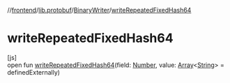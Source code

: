 //[frontend](../../../index.md)/[lib.protobuf](../index.md)/[BinaryWriter](index.md)/[writeRepeatedFixedHash64](write-repeated-fixed-hash64.md)

# writeRepeatedFixedHash64

[js]\
open fun [writeRepeatedFixedHash64](write-repeated-fixed-hash64.md)(field: [Number](https://kotlinlang.org/api/latest/jvm/stdlib/kotlin/-number/index.html), value: [Array](https://kotlinlang.org/api/latest/jvm/stdlib/kotlin/-array/index.html)&lt;[String](https://kotlinlang.org/api/latest/jvm/stdlib/kotlin/-string/index.html)&gt; = definedExternally)

